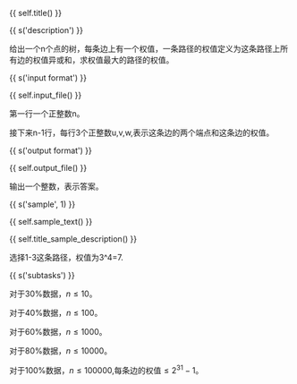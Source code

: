 {{ self.title() }}

{{ s('description') }}

给出一个n个点的树，每条边上有一个权值，一条路径的权值定义为这条路径上所有边的权值异或和，求权值最大的路径的权值。

{{ s('input format') }}

{{ self.input_file() }}

第一行一个正整数n。

接下来n-1行，每行3个正整数u,v,w,表示这条边的两个端点和这条边的权值。

{{ s('output format') }}

{{ self.output_file() }}

输出一个整数，表示答案。

{{ s('sample', 1) }}

{{ self.sample_text() }}

{{ self.title_sample_description() }}

选择1-3这条路径，权值为3^4=7.

{{ s('subtasks') }}

对于30%数据，$n\le 10$。

对于40%数据，$n\le 100$。

对于60%数据，$n\le 1000$。

对于80%数据，$n\le 10000$。

对于100%数据，$n\le 100000$,每条边的权值$\le 2^{31}-1$。